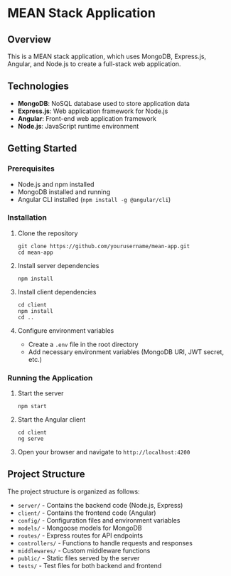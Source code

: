 # MEAN Stack Application

## Overview

This is a MEAN stack application, which uses MongoDB, Express.js, Angular, and Node.js to create a full-stack web application.

## Technologies

- **MongoDB**: NoSQL database used to store application data
- **Express.js**: Web application framework for Node.js
- **Angular**: Front-end web application framework
- **Node.js**: JavaScript runtime environment

## Getting Started

### Prerequisites

- Node.js and npm installed
- MongoDB installed and running
- Angular CLI installed (`npm install -g @angular/cli`)

### Installation

1. Clone the repository

   ```
   git clone https://github.com/yourusername/mean-app.git
   cd mean-app
   ```

2. Install server dependencies

   ```
   npm install
   ```

3. Install client dependencies

   ```
   cd client
   npm install
   cd ..
   ```

4. Configure environment variables
   - Create a `.env` file in the root directory
   - Add necessary environment variables (MongoDB URI, JWT secret, etc.)

### Running the Application

1. Start the server

   ```
   npm start
   ```

2. Start the Angular client

   ```
   cd client
   ng serve
   ```

3. Open your browser and navigate to `http://localhost:4200`

## Project Structure

The project structure is organized as follows:

- `server/` - Contains the backend code (Node.js, Express)
- `client/` - Contains the frontend code (Angular)
- `config/` - Configuration files and environment variables
- `models/` - Mongoose models for MongoDB
- `routes/` - Express routes for API endpoints
- `controllers/` - Functions to handle requests and responses
- `middlewares/` - Custom middleware functions
- `public/` - Static files served by the server
- `tests/` - Test files for both backend and frontend
